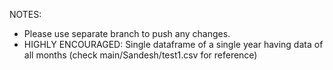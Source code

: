 NOTES:

- Please use separate branch to push any changes.
- HIGHLY ENCOURAGED: Single dataframe of a single year having data of all months
(check main/Sandesh/test1.csv for reference)

